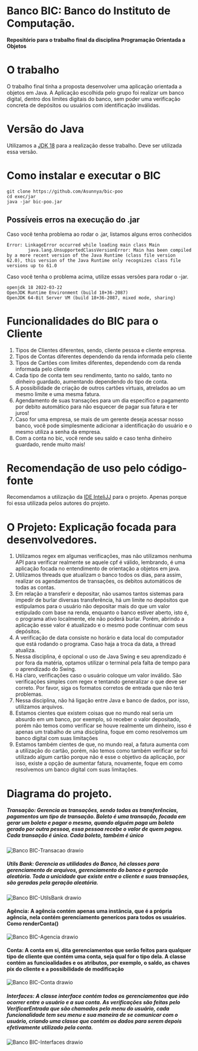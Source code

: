 # Banco BIC: Banco do Instituto de Computação.

**Repositório para o trabalho final da disciplina Programação Orientada a Objetos**

# O trabalho

O trabalho final tinha a proposta desenvolver uma aplicação orientada a objetos em Java. A Aplicação escolhida pelo grupo foi realizar um banco digital, dentro dos limites digitais do banco, sem poder uma verificação concreta de depósitos ou usuários com identificação inválidas.

# Versão do Java 

Utilizamos a [JDK 18](https://jdk.java.net/) para a realização desse trabalho. Deve ser utilizada essa versão.

# Como instalar e executar o BIC
```
git clone https://github.com/Asunnya/bic-poo
cd exec/jar
java -jar bic-poo.jar
```
## Possíveis erros na execução do .jar
Caso você tenha problema ao rodar o .jar, listamos alguns erros conhecidos
```
Error: LinkageError occurred while loading main class Main
        java.lang.UnsupportedClassVersionError: Main has been compiled by a more recent version of the Java Runtime (class file version 62.0), this version of the Java Runtime only recognizes class file versions up to 61.0
```
Caso você tenha o problema acima, utilize essas versões para rodar o -jar.

```
openjdk 18 2022-03-22
OpenJDK Runtime Environment (build 18+36-2087)
OpenJDK 64-Bit Server VM (build 18+36-2087, mixed mode, sharing)
```

# Funcionalidades do BIC para o Cliente

1. Tipos de Clientes diferentes, sendo, cliente pessoa e cliente empresa. 
2. Tipos de Contas diferentes dependendo da renda informada pelo cliente
3. Tipos de Cartões com limites diferentes, dependendo com da renda informada pelo cliente
4. Cada tipo de conta tem seu rendimento, tanto no saldo, tanto no dinheiro guardado, aumentando dependendo do tipo de conta.
5. A possibilidade de criação de outros cartões virtuais, atrelados ao um mesmo limite e uma mesma fatura. 
6. Agendamento de suas transações para um dia específico e pagamento por debito automático para não esquecer de pagar sua fatura e ter juros!
7. Caso for uma empresa, se mais de um gerente deseja acessar nosso banco, você pode simplesmente adicionar a identificação do usuário e o mesmo utiliza a senha da empresa.
8. Com a conta no bic, você rende seu saldo e caso tenha dinheiro guardado, rende muito mais!

# Recomendação de uso pelo código-fonte
Recomendamos a utilização da [IDE InteliJJ](https://www.jetbrains.com/idea/) para o projeto. Apenas porque foi essa utilizada pelos autores do projeto.

# O Projeto: Explicação focada para desenvolvedores.

1. Utilizamos regex em algumas verificações, mas não utilizamos nenhuma API para verificar realmente se aquele cpf é válido, lembrando, é uma aplicação focada no entendimento de orientação a objetos em java.
2. Utilizamos threads que atualizam o banco todos os dias, para assim, realizar os agendamentos de transações, os debitos automáticos de todas as contas.
3. Em relação a transferir e depositar, não usamos tantos sistemas para impedir de burlar diversas transferência, há um limite no depósitos que estipulamos para o usuário não depositar mais do que um valor estipulado com base na renda, enquanto o banco estiver aberto, isto é, o programa ativo localmente, ele não poderá burlar. Porém, abrindo a aplicação esse valor é atualizado e o mesmo pode continuar com seus depósitos.
4. A verificação de data consiste no horário e data local do computador que está rodando o programa. Caso haja a troca da data, a thread atualiza.
5. Nessa disciplina, é opcional o uso de Java Swing e seu aprendizado é por fora da matéria, optamos utilizar o terminal pela falta de tempo para o aprendizado do Swing.
6. Há claro, verificações caso o usuário coloque um valor inválido. São verificações simples com regex e tentando generalizar o que deve ser correto. Por favor, siga os formatos corretos de entrada que não terá problemas.
7. Nessa disciplina, não há ligação entre Java e banco de dados, por isso, utilizamos arquivos.
8. Estamos cientes que existem coisas que no mundo real seria um absurdo em um banco, por exemplo, só receber o valor depositado, porém não temos como verificar se houve realmente um dinheiro, isso é apenas um trabalho de uma disciplina, foque em como resolvemos um banco digital com suas limitações
9. Estamos também cientes de que, no mundo real, a fatura aumenta com a utilização do cartão, porém, não temos como também verificar se foi utilizado algum cartão porque não é esse o objetivo da aplicação, por isso, existe a opção de aumentar fatura, novamente, foque em como resolvemos um banco digital com suas limitações.

# Diagrama do projeto.
##### Transação: Gerencia as transações, sendo todas as transferências, pagamentos um tipo de transação. Boleto é uma transação, focada em gerar um boleto e pagar o mesmo, quando alguém paga um boleto gerado por outra pessoa, essa pessoa recebe o valor de quem pagou. Cada transação é única. Cada boleto, também é único
![Banco BIC-Transacao drawio](https://user-images.githubusercontent.com/56206429/178110439-84df9bb5-6240-4c54-a7ba-749777c5cfe1.svg)
##### Utils Bank: Gerencia as utilidades do Banco, há classes para gerenciamento de arquivos, gerenciamento do banco e geração aleatória. Toda a unicidade que existe entre o cliente e suas transações, são geradas pela geração aleatória.
![Banco BIC-UtilsBank drawio](https://user-images.githubusercontent.com/56206429/178110440-15312ab2-4ea1-41be-9bc6-69258b636423.svg)
#### Agência: A agência contém apenas uma instância, que é a própria agência, nela contém gerenciamento generícos para todos os usuários. Como renderConta()
![Banco BIC-Agencia drawio](https://user-images.githubusercontent.com/56206429/178110441-942e7aae-7493-412d-91f7-6fde81d13106.svg)
#### Conta: A conta em si, dita gerenciamentos que serão feitos para qualquer tipo de cliente que contém uma conta, seja qual for o tipo dela. A classe contém as funcioalidades e os atributos, por exemplo, o saldo, as chaves pix do cliente e a possibilidade de modificação
![Banco BIC-Conta drawio](https://user-images.githubusercontent.com/56206429/178110442-24cf94bf-5e67-4dd9-9140-91478d604666.svg)
##### Interfaces: A classe interface contém todos os gerenciamentos que irão ocorrer entre o usuário e a sua conta. As verificações são feitas pelo VerificarEntrada que são chamados pelo menu do usuário, cada funcionalidade tem seu menu e sua maneira de se comunicar com o usuário, criando uma classe que contém os dados para serem depois efetivamente utilizado pela conta.
![Banco BIC-Interfaces drawio](https://user-images.githubusercontent.com/56206429/178110445-e0136022-517c-4233-9cca-151762732761.svg)

